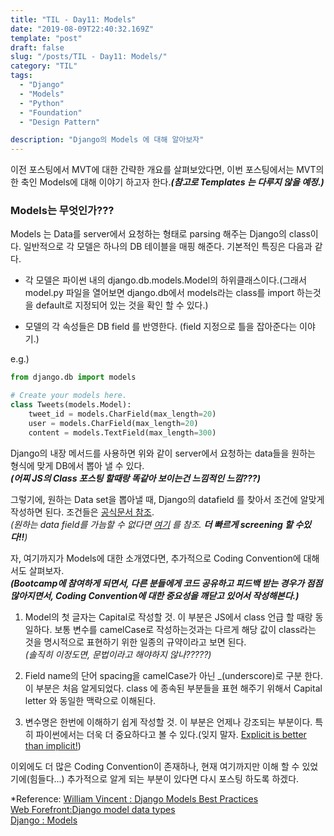```yaml
---
title: "TIL - Day11: Models"
date: "2019-08-09T22:40:32.169Z"
template: "post"
draft: false
slug: "/posts/TIL - Day11: Models/"
category: "TIL"
tags:
  - "Django"
  - "Models"
  - "Python"
  - "Foundation"
  - "Design Pattern"

description: "Django의 Models 에 대해 알아보자"
---
```


이전 포스팅에서 MVT에 대한 간략한 개요를 살펴보았다면, 이번 포스팅에서는 MVT의 한 축인 Models에 대해 이야기 하고자 한다.*__(참고로 Templates 는 다루지 않을 예정.)__*

### Models는 무엇인가???
Models 는 Data를 server에서 요청하는 형태로 parsing 해주는 Django의 class이다. 일반적으로 각 모델은 하나의 DB 테이블을 매핑 해준다. 기본적인 특징은 다음과 같다.

+ 각 모델은 파이썬 내의 django.db.models.Model의 하위클래스이다.(그래서 model.py 파일을 열어보면 django.db에서 models라는 class를 import 하는것을 default로 지정되어 있는 것을 확인 할 수 있다.)

+ 모델의 각 속성들은 DB field 를 반영한다.
(field 지정으로 틀을 잡아준다는 이야기.)

e.g.)
```Python
from django.db import models

# Create your models here.
class Tweets(models.Model):
    tweet_id = models.CharField(max_length=20)
    user = models.CharField(max_length=20)
    content = models.TextField(max_length=300)
```
Django의 내장 메서드를 사용하면 위와 같이 server에서 요청하는 data들을 원하는 형식에 맞게 DB에서 뽑아 낼 수 있다.</br> *__(어찌 JS의 Class 포스팅 할때랑 똑같아 보이는건 느낌적인 느낌???)__*

그렇기에, 원하는 Data set을 뽑아낼 때, Django의 datafield 를 찾아서 조건에 알맞게 작성하면 된다.
조건들은 [공식문서 참조](https://docs.djangoproject.com/en/2.2/ref/models/fields/#django.db.models.CharField).</br>
*(원하는 data field를 가늠할 수 없다면 [여기](https://www.webforefront.com/django/modeldatatypesandvalidation.html) 를 참조. __더 빠르게 screening 할 수있다!!__)*

자, 여기까지가 Models에 대한 소개였다면, 추가적으로 Coding Convention에 대해서도 살펴보자. </br>*__(Bootcamp에 참여하게 되면서, 다른 분들에게 코드 공유하고 피드백 받는 경우가 점점 많아지면서, Coding Convention에 대한 중요성을 깨닫고 있어서 작성해본다.)__*

1. Model의 첫 글자는 Capital로 작성할 것.
이 부분은 JS에서 class 언급 할 때랑 동일하다. 보통 변수를 camelCase로 작성하는것과는 다르게 해당 값이 class라는 것을 명시적으로 표현하기 위한 일종의 규약이라고 보면 된다.</br>*(솔직히 이정도면, 문법이라고 해야하지 않나?????)*

2. Field name의 단어 spacing을 camelCase가 아닌 _(underscore)로 구분 한다.
이 부분은 처음 알게되었다. class 에 종속된 부분들을 표현 해주기 위해서 Capital letter 와 동일한 맥락으로 이해된다.

3. 변수명은 한번에 이해하기 쉽게 작성할 것.
이 부분은 언제나 강조되는 부분이다. 특히 파이썬에서는 더욱 더 중요하다고 볼 수 있다.(잊지 말자. [Explicit is better than implicit!](https://www.python.org/dev/peps/pep-0020/))

이외에도 더 많은 Coding Convention이 존재하나, 현재 여기까지만 이해 할 수 있었기에(힘들다...) 추가적으로 알게 되는 부분이 있다면 다시 포스팅 하도록 하겠다.

*Reference:
[William Vincent : Django Models Best Practices
](https://wsvincent.com/django-models-best-practices/)</br>
[Web Forefront:Django model data types](https://www.webforefront.com/django/modeldatatypesandvalidation.html)</br>
[Django : Models](https://docs.djangoproject.com/en/2.2/topics/db/models/)</br>


